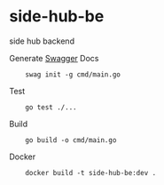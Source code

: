 # side-hub-be
side hub backend

Generate [Swagger](https://github.com/swaggo/swag#declarative-comments-format) Docs

```
    swag init -g cmd/main.go
```

Test
```
    go test ./...
```

Build
```
    go build -o cmd/main.go
```

Docker
```
    docker build -t side-hub-be:dev .
```